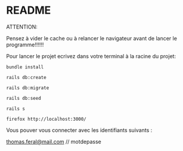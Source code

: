 # README

ATTENTION:

Pensez à vider le cache ou à relancer le navigateur avant de lancer le programme!!!!!!

Pour lancer le projet ecrivez dans votre terminal à la racine du projet:

`bundle install`

`rails db:create`

`rails db:migrate`

`rails db:seed`

`rails s`

`firefox http://localhost:3000/`

Vous pouver vous connecter avec les identifiants suivants :

thomas.feral@mail.com // motdepasse
